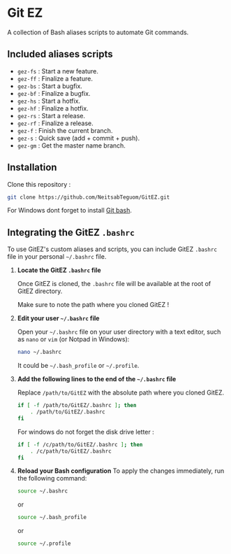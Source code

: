 # Git EZ

A collection of Bash aliases scripts to automate Git commands.

## Included aliases scripts
- `gez-fs` : Start a new feature.
- `gez-ff` : Finalize a feature.
- `gez-bs` : Start a bugfix.
- `gez-bf` : Finalize a bugfix.
- `gez-hs` : Start a hotfix.
- `gez-hf` : Finalize a hotfix.
- `gez-rs` : Start a release.
- `gez-rf` : Finalize a release.
- `gez-f`  : Finish the current branch.
- `gez-s`  : Quick save (add + commit + push).
- `gez-gm` : Get the master name branch.

## Installation

Clone this repository :
   ```bash
   git clone https://github.com/NeitsabTeguom/GitEZ.git
   ```

   For Windows dont forget to install [Git bash](https://git-scm.com/downloads).

## Integrating the GitEZ `.bashrc`

To use GitEZ's custom aliases and scripts, you can include GitEZ `.bashrc` file in your personal `~/.bashrc` file.

1. **Locate the GitEZ `.bashrc` file**  

   Once GitEZ is cloned, the `.bashrc` file will be available at the root of GitEZ directory.

   Make sure to note the path where you cloned GitEZ !

2. **Edit your user `~/.bashrc` file**  

   Open your `~/.bashrc` file on your user directory with a text editor, such as `nano` or `vim` (or Notpad in Windows):
   ```bash
   nano ~/.bashrc
   ```
   It could be `~/.bash_profile` or `~/.profile`.

3. **Add the following lines to the end of the `~/.bashrc` file**

   Replace `/path/to/GitEZ` with the absolute path where you cloned GitEZ.
   ```bash
   if [ -f /path/to/GitEZ/.bashrc ]; then
       . /path/to/GitEZ/.bashrc
   fi
   ```

   For windows do not forget the disk drive letter :
   ```bash
   if [ -f /c/path/to/GitEZ/.bashrc ]; then
       . /c/path/to/GitEZ/.bashrc
   fi
   ```

4. **Reload your Bash configuration**
   To apply the changes immediately, run the following command:
   ```bash
   source ~/.bashrc
   ```
   or
   ```bash
   source ~/.bash_profile
   ```
   or
   ```bash
   source ~/.profile
   ```